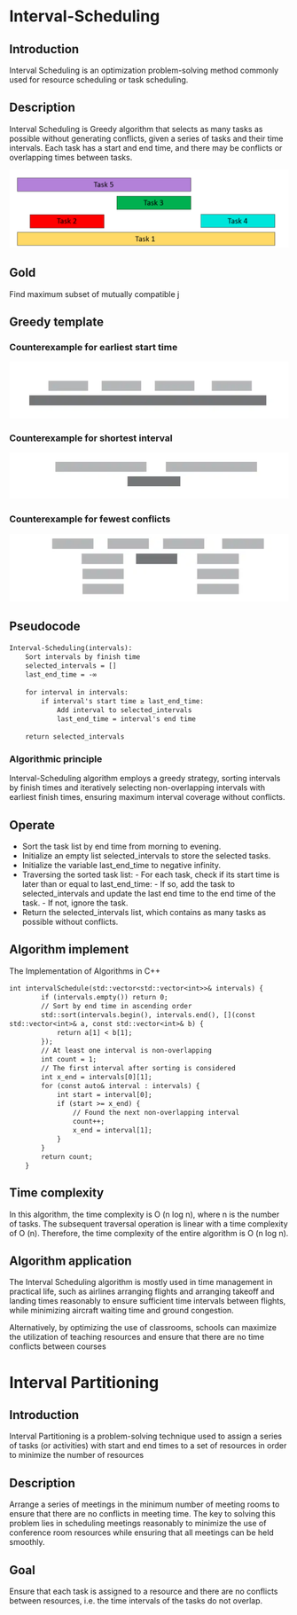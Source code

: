 # Interval-Scheduling

## Introduction
Interval Scheduling is an optimization problem-solving method commonly used for resource scheduling or task scheduling.

## Description
Interval Scheduling is Greedy algorithm that selects as many tasks as possible without generating conflicts, given a series of tasks and their time intervals. Each task has a start and end time, and there may be conflicts or overlapping times between tasks.

![Image Title](001.png)

## Gold
Find maximum subset of mutually compatible j

## Greedy template

### Counterexample for earliest start time
![Image Title](01.png)

### Counterexample for shortest interval
![Image Title](02.png)

### Counterexample for fewest conflicts
![Image Title](03.png)

## Pseudocode

```
Interval-Scheduling(intervals):
    Sort intervals by finish time
    selected_intervals = []
    last_end_time = -∞

    for interval in intervals:
        if interval's start time ≥ last_end_time:
            Add interval to selected_intervals
            last_end_time = interval's end time

    return selected_intervals

```
### Algorithmic principle

Interval-Scheduling algorithm employs a greedy strategy, sorting intervals by finish times and iteratively selecting non-overlapping intervals with earliest finish times, ensuring maximum interval coverage without conflicts.

## Operate

- Sort the task list by end time from morning to evening.
- Initialize an empty list selected_intervals to store the selected tasks.
- Initialize the variable last_end_time to negative infinity.
- Traversing the sorted task list:
      - For each task, check if its start time is later than or equal to last_end_time:
          - If so, add the task to selected_intervals and update the last end time to the end time of the task.
          - If not, ignore the task.
- Return the selected_intervals list, which contains as many tasks as possible without conflicts.





## Algorithm implement
The Implementation of Algorithms in C++
```
int intervalSchedule(std::vector<std::vector<int>>& intervals) {
        if (intervals.empty()) return 0;
        // Sort by end time in ascending order
        std::sort(intervals.begin(), intervals.end(), [](const std::vector<int>& a, const std::vector<int>& b) {
            return a[1] < b[1];
        });
        // At least one interval is non-overlapping
        int count = 1;
        // The first interval after sorting is considered
        int x_end = intervals[0][1];
        for (const auto& interval : intervals) {
            int start = interval[0];
            if (start >= x_end) {
                // Found the next non-overlapping interval
                count++;
                x_end = interval[1];
            }
        }
        return count;
    }

```

## Time complexity
In this algorithm, the time complexity is O (n log n), where n is the number of tasks. The subsequent traversal operation is linear with a time complexity of O (n). Therefore, the time complexity of the entire algorithm is O (n log n).

## Algorithm application
The Interval Scheduling algorithm is mostly used in time management in practical life, such as airlines arranging flights and arranging takeoff and landing times reasonably to ensure sufficient time intervals between flights, while minimizing aircraft waiting time and ground congestion.
>
Alternatively, by optimizing the use of classrooms, schools can maximize the utilization of teaching resources and ensure that there are no time conflicts between courses

# Interval Partitioning

## Introduction
Interval Partitioning is a problem-solving technique used to assign a series of tasks (or activities) with start and end times to a set of resources in order to minimize the number of resources

## Description
Arrange a series of meetings in the minimum number of meeting rooms to ensure that there are no conflicts in meeting time. The key to solving this problem lies in scheduling meetings reasonably to minimize the use of conference room resources while ensuring that all meetings can be held smoothly.

## Goal
Ensure that each task is assigned to a resource and there are no conflicts between resources, i.e. the time intervals of the tasks do not overlap.




